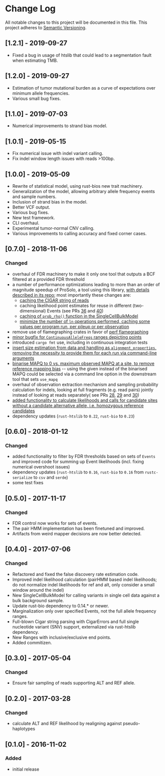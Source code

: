 # Change Log
All notable changes to this project will be documented in this file.
This project adheres to [Semantic Versioning](http://semver.org/).

## [1.2.1] - 2019-09-27
- Fixed a bug in usage of htslib that could lead to a segmentation fault when estimating TMB.

## [1.2.0] - 2019-09-27
- Estimation of tumor mutational burden as a curve of expectations over minimum allele frequencies.
- Various small bug fixes.

## [1.1.0] - 2019-07-03
- Numerical improvements to strand bias model.

## [1.0.1] - 2019-05-15
- Fix numerical issue with indel variant calling.
- Fix indel window length issues with reads >100bp.

## [1.0.0] - 2019-05-09
- Rewrite of statistical model, using rust-bios new trait machinery.
- Generalization of the model, allowing arbitrary allele frequency events and sample numbers.
- Inclusion of strand bias in the model.
- Better VCF output.
- Various bug fixes.
- New test framework.
- CLI overhaul.
- Experimental tumor-normal CNV calling.
- Various improvements to calling accuracy and fixed corner cases.

## [0.7.0] - 2018-11-06
### Changed
- overhaul of FDR machinery to make it only one tool that outputs a BCF filtered at a provided FDR threshold
- a number of performance optimizations leading to more than an order of magnitude speedup of ProSolo, a tool using this library, [with details described in its repo](https://github.com/ProSolo/prosolo/issues/2); most importantly these changes are:
  - [caching the CIGAR string of reads](https://github.com/varlociraptor/varlociraptor/pull/34)
  - caching likelihood point estimates for reuse in different (two-dimensional) Events (see PRs [36](https://github.com/varlociraptor/varlociraptor/pull/36) and [40](https://github.com/varlociraptor/varlociraptor/pull/40))
  - [caching of `prob_rho()` function in the SingleCellBulkModel](https://github.com/varlociraptor/varlociraptor/pull/46)
  - [minimize the number of `ln` operations performed, caching some values per program run, per pileup or per observation](https://github.com/varlociraptor/varlociraptor/pull/48)
- remove use of flamegraphing crates in favor of [perf flamegraphing](https://gist.github.com/dlaehnemann/df31787c41bd50c0fe223df07cf6eb89)
- [minor bugfix for `ContinuousAlleleFreqs` ranges depicting points](https://github.com/varlociraptor/varlociraptor/pull/47)
- introduced `cargo fmt` use, including in continuous integration tests
- [insert size estimation from data and handling as `alignment_properties`, removing the necessity to provide them for each run via command-line arguments](https://github.com/varlociraptor/varlociraptor/pull/41)
- [binarise MAPQ to 0 vs. maximum observed MAPQ at a site, to remove reference mapping bias](https://github.com/varlociraptor/varlociraptor/pull/38) -- using the given instead of the binarised MAPQ could be selected via a command line option in the downstream tool that sets `use_mapq`
- overhaul of observation extraction mechanism and sampling probability calculation for indels, looking at full fragments (e.g. read pairs) jointly instead of looking at reads separately( see PRs [28](https://github.com/varlociraptor/varlociraptor/pull/28), [29](https://github.com/varlociraptor/varlociraptor/pull/29) and [30](https://github.com/varlociraptor/varlociraptor/pull/30))
- [added functionality to calculate likelihoods and calls for candidate sites without a candidate alternative allele, i.e. homozygous reference candidates](https://github.com/varlociraptor/varlociraptor/pull/24)
- dependency updates (`rust-htslib` to `0.22`, `rust-bio` to `0.23`)

## [0.6.0] - 2018-01-12
### Changed

- added functionality to filter by FDR thresholds based on sets of `Events` and improved code for summing up Event likelihoods (incl. fixing numerical overshoot issues)
- dependency updates (`rust-htslib` to `0.16`, `rust-bio` to `0.16` from `rustc-serialize` to `csv` and `serde`)
- some test fixes


## [0.5.0] - 2017-11-17
### Changed
- FDR control now works for sets of events.
- The pair HMM implementation has been finetuned and improved.
- Artifacts from weird mapper decisions are now better detected.


## [0.4.0] - 2017-07-06
### Changed
- Refactored and fixed the false discovery rate estimation code.
- Improved indel likelihood calculation (pairHMM based indel likelihoods; do not normalize indel likelihoods for ref and alt, only consider a small window around the indel)
- New SingleCellBulkModel for calling variants in single cell data against a bulk background sample.
- Update rust-bio dependency to 0.14.* or newer.
- Marginalization only over specified Events, not the full allele frequency ranges.
- Full-blown Cigar string parsing with CigarErrors and full single nucleotide variant (SNV) support, externalized via rust-htslib dependency.
- New Ranges with inclusive/exclusive end points.
- Added commitizen.


## [0.3.0] - 2017-05-04
### Changed
- Ensure fair sampling of reads supporting ALT and REF allele.


## [0.2.0] - 2017-03-28
### Changed
- calculate ALT and REF likelihood by realigning against pseudo-haplotypes

## [0.1.0] - 2016-11-02
### Added
- initial release
